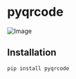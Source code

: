 # pyqrcode

![Image](https://github.com/user-attachments/assets/ca5f0d56-971c-4a49-a661-53257e901fda)

## Installation

```bash
pip install pyqrcode
```

